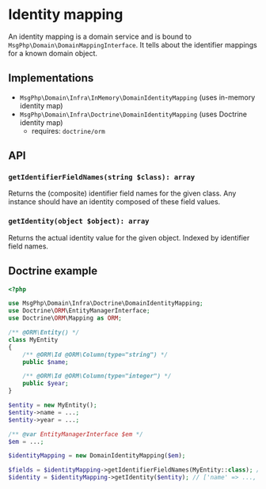 # Identity mapping

An identity mapping is a domain service and is bound to `MsgPhp\Domain\DomainMappingInterface`. It tells about the
identifier mappings for a known domain object.

## Implementations

- `MsgPhp\Domain\Infra\InMemory\DomainIdentityMapping` (uses in-memory identity map)
- `MsgPhp\Domain\Infra\Doctrine\DomainIdentityMapping` (uses Doctrine identity map)
    - requires: `doctrine/orm`

## API

### `getIdentifierFieldNames(string $class): array`

Returns the (composite) identifier field names for the given class. Any instance should have an identity composed of
these field values.

### `getIdentity(object $object): array`

Returns the actual identity value for the given object. Indexed by identifier field names.

## Doctrine example

```php
<?php

use MsgPhp\Domain\Infra\Doctrine\DomainIdentityMapping;
use Doctrine\ORM\EntityManagerInterface;
use Doctrine\ORM\Mapping as ORM;

/** @ORM\Entity() */
class MyEntity
{
    /** @ORM\Id @ORM\Column(type="string") */
    public $name;

    /** @ORM\Id @ORM\Column(type="integer") */
    public $year;
}

$entity = new MyEntity();
$entity->name = ...;
$entity->year = ...;

/** @var EntityManagerInterface $em */
$em = ...;

$identityMapping = new DomainIdentityMapping($em);

$fields = $identityMapping->getIdentifierFieldNames(MyEntity::class); // ['name', 'year']
$identity = $identityMapping->getIdentity($entity); // ['name' => ..., 'year' => ...]
```
